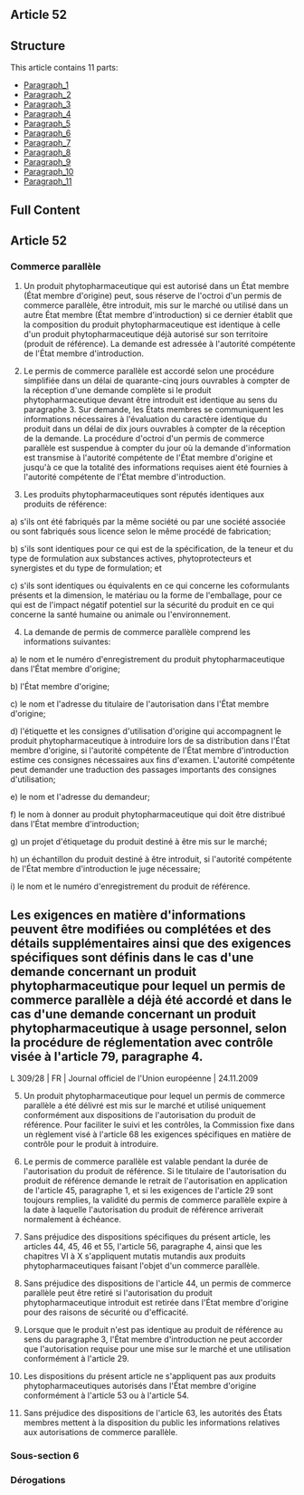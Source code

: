 ## Article 52

## Structure

This article contains 11 parts:

- [Paragraph_1](./Paragraph_1.md)
- [Paragraph_2](./Paragraph_2.md)
- [Paragraph_3](./Paragraph_3.md)
- [Paragraph_4](./Paragraph_4.md)
- [Paragraph_5](./Paragraph_5.md)
- [Paragraph_6](./Paragraph_6.md)
- [Paragraph_7](./Paragraph_7.md)
- [Paragraph_8](./Paragraph_8.md)
- [Paragraph_9](./Paragraph_9.md)
- [Paragraph_10](./Paragraph_10.md)
- [Paragraph_11](./Paragraph_11.md)

## Full Content

## Article 52

### Commerce parallèle

1. Un produit phytopharmaceutique qui est autorisé dans un État membre (État membre d'origine) peut, sous réserve de l'octroi d'un permis de commerce parallèle, être introduit, mis sur le marché ou utilisé dans un autre État membre (État membre d'introduction) si ce dernier établit que la composition du produit phytopharmaceutique est identique à celle d'un produit phytopharmaceutique déjà autorisé sur son territoire (produit de référence). La demande est adressée à l'autorité compétente de l'État membre d'introduction.

2. Le permis de commerce parallèle est accordé selon une procédure simplifiée dans un délai de quarante-cinq jours ouvrables à compter de la réception d'une demande complète si le produit phytopharmaceutique devant être introduit est identique au sens du paragraphe 3. Sur demande, les États membres se communiquent les informations nécessaires à l'évaluation du caractère identique du produit dans un délai de dix jours ouvrables à compter de la réception de la demande. La procédure d'octroi d'un permis de commerce parallèle est suspendue à compter du jour où la demande d'information est transmise à l'autorité compétente de l'État membre d'origine et jusqu'à ce que la totalité des informations requises aient été fournies à l'autorité compétente de l'État membre d'introduction.

3. Les produits phytopharmaceutiques sont réputés identiques aux produits de référence:

a) s'ils ont été fabriqués par la même société ou par une société associée ou sont fabriqués sous licence selon le même procédé de fabrication;

b) s'ils sont identiques pour ce qui est de la spécification, de la teneur et du type de formulation aux substances actives, phytoprotecteurs et synergistes et du type de formulation; et

c) s'ils sont identiques ou équivalents en ce qui concerne les coformulants présents et la dimension, le matériau ou la forme de l'emballage, pour ce qui est de l'impact négatif potentiel sur la sécurité du produit en ce qui concerne la santé humaine ou animale ou l'environnement.

4. La demande de permis de commerce parallèle comprend les informations suivantes:

a) le nom et le numéro d'enregistrement du produit phytopharmaceutique dans l'État membre d'origine;

b) l'État membre d'origine;

c) le nom et l'adresse du titulaire de l'autorisation dans l'État membre d'origine;

d) l'étiquette et les consignes d'utilisation d'origine qui accompagnent le produit phytopharmaceutique à introduire lors de sa distribution dans l'État membre d'origine, si l'autorité compétente de l'État membre d'introduction estime ces consignes nécessaires aux fins d'examen. L'autorité compétente peut demander une traduction des passages importants des consignes d'utilisation;

e) le nom et l'adresse du demandeur;

f) le nom à donner au produit phytopharmaceutique qui doit être distribué dans l'État membre d'introduction;

g) un projet d'étiquetage du produit destiné à être mis sur le marché;

h) un échantillon du produit destiné à être introduit, si l'autorité compétente de l'État membre d'introduction le juge nécessaire;

i) le nom et le numéro d'enregistrement du produit de référence.

Les exigences en matière d'informations peuvent être modifiées ou complétées et des détails supplémentaires ainsi que des exigences spécifiques sont définis dans le cas d'une demande concernant un produit phytopharmaceutique pour lequel un permis de commerce parallèle a déjà été accordé et dans le cas d'une demande concernant un produit phytopharmaceutique à usage personnel, selon la procédure de réglementation avec contrôle visée à l'article 79, paragraphe 4.
---


L 309/28 | FR | Journal officiel de l'Union européenne | 24.11.2009

5. Un produit phytopharmaceutique pour lequel un permis de commerce parallèle a été délivré est mis sur le marché et utilisé uniquement conformément aux dispositions de l'autorisation du produit de référence. Pour faciliter le suivi et les contrôles, la Commission fixe dans un règlement visé à l'article 68 les exigences spécifiques en matière de contrôle pour le produit à introduire.

6. Le permis de commerce parallèle est valable pendant la durée de l'autorisation du produit de référence. Si le titulaire de l'autorisation du produit de référence demande le retrait de l'autorisation en application de l'article 45, paragraphe 1, et si les exigences de l'article 29 sont toujours remplies, la validité du permis de commerce parallèle expire à la date à laquelle l'autorisation du produit de référence arriverait normalement à échéance.

7. Sans préjudice des dispositions spécifiques du présent article, les articles 44, 45, 46 et 55, l'article 56, paragraphe 4, ainsi que les chapitres VI à X s'appliquent mutatis mutandis aux produits phytopharmaceutiques faisant l'objet d'un commerce parallèle.

8. Sans préjudice des dispositions de l'article 44, un permis de commerce parallèle peut être retiré si l'autorisation du produit phytopharmaceutique introduit est retirée dans l'État membre d'origine pour des raisons de sécurité ou d'efficacité.

9. Lorsque que le produit n'est pas identique au produit de référence au sens du paragraphe 3, l'État membre d'introduction ne peut accorder que l'autorisation requise pour une mise sur le marché et une utilisation conformément à l'article 29.

10. Les dispositions du présent article ne s'appliquent pas aux produits phytopharmaceutiques autorisés dans l'État membre d'origine conformément à l'article 53 ou à l'article 54.

11. Sans préjudice des dispositions de l'article 63, les autorités des États membres mettent à la disposition du public les informations relatives aux autorisations de commerce parallèle.

### Sous-section 6
### Dérogations